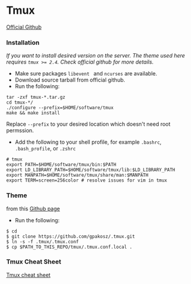 # Tmux

[Official Github](https://github.com/tmux/tmux)

### Installation
*If you want to install desired version on the server.*
*The theme used here requires `tmux >= 2.4`.*
*Check official github for more details.*
 - Make sure packages `libevent ` and `ncurses` are available. 
 - Download source tarball from official github. 
 - Run the following:
 ```
tar -zxf tmux-*.tar.gz
cd tmux-*/
./configure --prefix=$HOME/software/tmux
make && make install
 ```
 Replace `--prefix` to your desired location which doesn't need root permssion.
 - Add the following to your shell profile, for example `.bashrc`, `.bash_profile`, or `.zshrc`
 ```
# tmux
export PATH=$HOME/software/tmux/bin:$PATH
export LD_LIBRARY_PATH=$HOME/software/tmux/lib:$LD_LIBRARY_PATH
export MANPATH=$HOME/software/tmux/share/man:$MANPATH
export TERM=screen=256color # resolve issues for vim in tmux
 ```

### Theme
from this [Github page](https://github.com/gpakosz/.tmux)
 - Run the following:
 ```
$ cd
$ git clone https://github.com/gpakosz/.tmux.git
$ ln -s -f .tmux/.tmux.conf
$ cp $PATH_TO_THIS_REPO/tmux/.tmux.conf.local .
 ```

 ### Tmux Cheat Sheet
[Tmux cheat sheet](https://tmuxcheatsheet.com/)